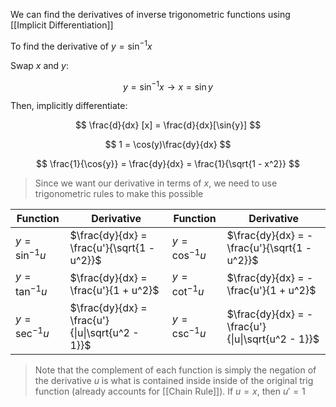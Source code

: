 We can find the derivatives of inverse trigonometric functions using [[Implicit Differentiation]]

To find the derivative of $y = \sin^{-1}{x}$

Swap $x$ and $y$:

$$
y = \sin^{-1}{x} \rightarrow x = \sin{y}
$$

Then, implicitly differentiate:

$$
\frac{d}{dx} [x] = \frac{d}{dx}[\sin{y}]
$$

$$
1 =  \cos(y)\frac{dy}{dx}
$$

$$
\frac{1}{\cos{y}} = \frac{dy}{dx} = \frac{1}{\sqrt{1 - x^2}}
$$

> Since we want our derivative in terms of $x$, we need to use trigonometric rules to make this possible
> 

Function | Derivative | Function | Derivative
---|---|---|---
$y = \sin^{-1}{u}$ | $\frac{dy}{dx} = \frac{u'}{\sqrt{1 - u^2}}$ |  $y = \cos^{-1}{u}$ | $\frac{dy}{dx} = -\frac{u'}{\sqrt{1 - u^2}}$ 
$y = \tan^{-1}{u}$ | $\frac{dy}{dx} = \frac{u'}{1 + u^2}$ |  $y = \cot^{-1}{u}$ | $\frac{dy}{dx} = -\frac{u'}{1 + u^2}$
$y = \sec^{-1}{u}$ | $\frac{dy}{dx} = \frac{u'}{\|u\|\sqrt{u^2 - 1}}$| $y = \csc^{-1}{u}$ | $\frac{dy}{dx} = -\frac{u'}{\|u\|\sqrt{u^2 - 1}}$

> Note that the complement of each function is simply the negation of the derivative
> $u$ is what is contained inside inside of the original trig function (already accounts for [[Chain Rule]]). 
> If $u = x$, then $u' = 1$
